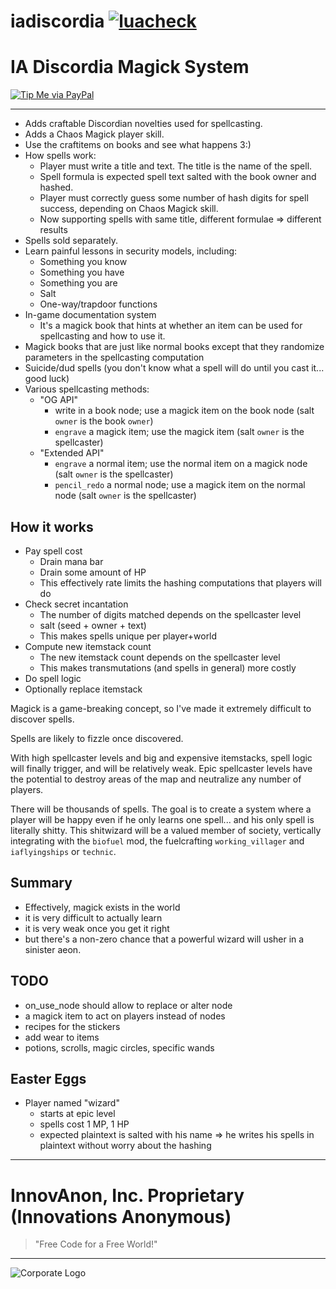 # iadiscordia [![luacheck][luacheck badge]][luacheck workflow]  
IA Discordia Magick System
==========

[![Tip Me via PayPal](https://img.shields.io/badge/paypal-donate-FF1100.svg?logo=paypal&logoColor=FF1133&style=plastic)](https://www.paypal.me/InnovAnon)

----------

- Adds craftable Discordian novelties used for spellcasting.
- Adds a Chaos Magick player skill.
- Use the craftitems on books and see what happens 3:)
- How spells work:
  - Player must write a title and text.
    The title is the name of the spell.
  - Spell formula is expected spell text salted with the book owner and hashed.
  - Player must correctly guess some number of hash digits for spell success,
    depending on Chaos Magick skill.
  - Now supporting spells with same title, different formulae => different results
- Spells sold separately.
- Learn painful lessons in security models, including:
  - Something you know
  - Something you have
  - Something you are
  - Salt
  - One-way/trapdoor functions
- In-game documentation system
  - It's a magick book that hints at
    whether an item can be used for spellcasting and
    how to use it.
- Magick books that are just like normal books
  except that they randomize parameters in the spellcasting computation
- Suicide/dud spells (you don't know what a spell will do until you cast it... good luck)
- Various spellcasting methods:
  - "OG API"
    - write in a book node; use a magick item on the book node
      (salt `owner` is the book `owner`)
    - `engrave` a magick item; use the magick item
      (salt `owner` is the spellcaster)
  - "Extended API"
    - `engrave` a normal item; use the normal item on a magick node
      (salt `owner` is the spellcaster)
    - `pencil_redo` a normal node; use a magick item on the normal node
      (salt `owner` is the spellcaster)

## How it works
- Pay spell cost
  - Drain mana bar
  - Drain some amount of HP
  - This effectively rate limits the hashing computations that players will do
- Check secret incantation
  - The number of digits matched depends on the spellcaster level
  - salt (seed + owner + text)
  - This makes spells unique per player+world
- Compute new itemstack count
  - The new itemstack count depends on the spellcaster level
  - This makes transmutations (and spells in general) more costly
- Do spell logic
- Optionally replace itemstack

Magick is a game-breaking concept,
so I've made it extremely difficult to discover spells.

Spells are likely to fizzle once discovered.

With high spellcaster levels and big and expensive itemstacks,
spell logic will finally trigger,
and will be relatively weak.
Epic spellcaster levels have the potential to destroy areas of the map
and neutralize any number of players.

There will be thousands of spells.
The goal is to create a system where a player will be happy even if he only learns one spell...
and his only spell is literally shitty.
This shitwizard will be a valued member of society,
vertically integrating with the `biofuel` mod, the fuelcrafting `working_villager` and `iaflyingships` or `technic`.

## Summary
- Effectively, magick exists in the world
- it is very difficult to actually learn
- it is very weak once you get it right
- but there's a non-zero chance that a
  powerful wizard will usher in a sinister aeon.

## TODO
- on_use_node should allow to replace or alter node
- a magick item to act on players instead of nodes
- recipes for the stickers
- add wear to items
- potions, scrolls, magic circles, specific wands

## Easter Eggs
- Player named "wizard"
  - starts at epic level
  - spells cost 1 MP, 1 HP
  - expected plaintext is salted with his name
    => he writes his spells in plaintext without worry about the hashing

[luacheck badge]: https://github.com/InnovAnon-Inc/iadiscordia/workflows/luacheck/badge.svg
[luacheck workflow]: https://github.com/InnovAnon-Inc/iadiscordia/actions?query=workflow%3Aluacheck

----------

# InnovAnon, Inc. Proprietary (Innovations Anonymous)
> "Free Code for a Free World!"
----------

![Corporate Logo](https://innovanon-inc.github.io/assets/images/logo.gif)

